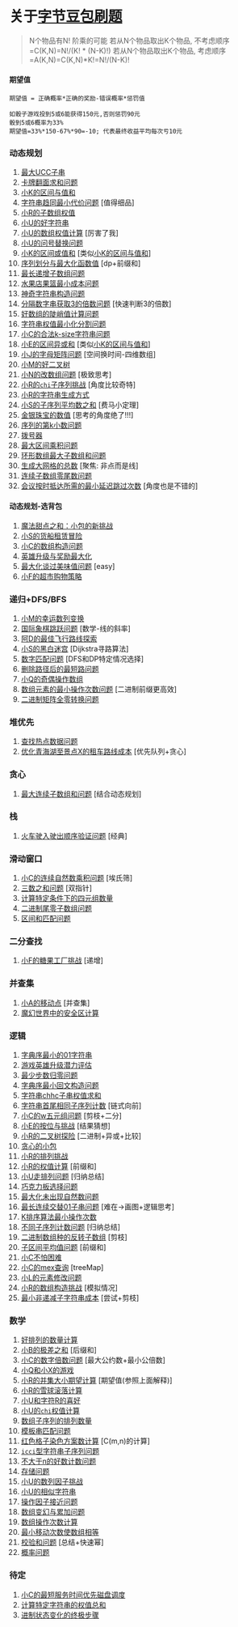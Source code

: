 # 关于[字节豆包刷题](https://www.marscode.cn/)

> N个物品有N! 阶乘的可能
> 若从N个物品取出K个物品, 不考虑顺序=C(K,N)=N!/(K! * (N-K)!)
> 若从N个物品取出K个物品, 考虑顺序=A(K,N)=C(K,N)*K!=N!/(N-K)!

#### 期望值

```text
期望值 = 正确概率*正确的奖励-错误概率*惩罚值

如骰子游戏投到5或6能获得150元,否则惩罚90元
骰到5或6概率为33%
期望值=33%*150-67%*90=-10; 代表最终收益平均每次亏10元
```

### 动态规划

1. [最大UCC子串](MaxUccSubStr.java)
2. [卡牌翻面求和问题](CardSelectSum.java)
4. [小K的区间与值和](IntervalAndSum.java)
5. [字符串趋同最小代价问题](ConvertStrSame.java) [值得细品]
6. [小R的子数组权值](IntervalOrSet.java)
7. [小U的好字符串](GoodStrCount.java)
8. [小U的数组权值计算](MultiOddCount.java) [厉害了我]
9. [小U的问号替换问题](ReplaceUnknownNum.java)
10. [小K的区间或值和](IntervalOrSum.java) [类似[小K的区间与值和]()]
11. [序列划分与最大化函数值](UniqueSubNumbers.java) [dp+前缀和]
12. [最长递增子数组问题](MaxIncreaseArray.java)
13. [水果店果篮最小成本问题](MinCostFruit.java)
14. [神奇字符串构造问题](MagicStrByDelete.java)
15. [分隔数字串获取3的倍数问题](MaxThreePowers.java) [快速判断3的倍数]
16. [好数组的陡峭值计算问题](GoodArraySteep.java)
17. [字符串权值最小化分割问题](MinSplitWeight.java)
18. [小C的合法k-size字符串问题](ReasonableKSizeStr.java)
19. [小E的区间异或和](ExclusiveSums.java) [类似[小K的区间与值和]()]
20. [小J的字母矩阵问题](SubSingleMatrix.java) [空间换时间-四维数组]
21. [小M的好二叉树](GoodBinaryTree.java)
22. [小N的改数组问题](ModifyNumberFor75.java) [极致思考]
23. [小R的`chi`子序列挑战](ChiCuteString.java) [角度比较奇特]
24. [小R的字符串生成方式](StringGeneration.java)
25. [小S的子序列平均数之和](SubArraySumAvg.java) [费马小定理]
26. [金银珠宝的数值](MaxWealthSelect.java) [思考的角度绝了!!!]
27. [序列的第k小数问题](MinKBySubArrays.java)
28. [拨号器](KnightPhoneJump.java)
29. [最大区间乘积问题](RangeMaxSequence.java)
30. [环形数组最大子数组和问题](CycleArrayMaxSum.java)
31. [生成大网格的总数](GridWayAfterModify.java) [聚焦: 非点而是线]
32. [连续子数组零尾数问题](SubArrayWithZeroEnd.java)
33. [会议按时抵达所需的最小延迟跳过次数](ConferenceOnTime.java) [角度也是不错的]

#### 动态规划-选背包

1. [魔法甜点之和：小包的新挑战](SweetSelectToS.java)
2. [小S的货船租赁冒险](BoatPackageSelect.java)
3. [小C的数组构造问题](BuildArray.java)
4. [英雄升级与奖励最大化](HeroMaxReward.java)
5. [最大化谈过美味值问题](MaxSweetCandy.java) [easy]
6. [小F的超市购物策略](FullLikeGoods.java)

### 递归+DFS/BFS

1. [小M的幸运数列变换](LuckStrConvert.java)
2. [国际象棋跳跃问题](ToSourceByChess.java) [数学-线的斜率]
3. [阿D的最佳飞行路线探索](AirPortsWay.java)
4. [小S的黑白迷宫](MinGridWayForS.java) [Dijkstra寻路算法]
5. [数字匹配问题](NumberMatchPairs.java) [DFS和DP特定情况选择]
6. [删除路径后的最短路问题](ShortRouteAroundPoints.java)
7. [小Q的奇偶操作数组](ArrayOddEven.java)
8. [数组元素的最小操作次数问题](Divide2IntoEqualArray.java) [二进制前缀更高效]
9. [二进制矩阵全零转换问题](ElectronicGridToZero.java)

### 堆优先

1. [查找热点数据问题](HotK.java)
2. [优化青海湖至景点X的租车路线成本](MinOilCost.java) [优先队列+贪心]

### 贪心

1. [最大连续子数组和问题](SubArrayMaxSum.java) [结合动态规划]

### 栈

1. [火车驶入驶出顺序验证问题](TrainStack.java) [经典]

### 滑动窗口

1. [小C的连续自然数乘积问题](NumMultipleLonger.java) [埃氏筛]
2. [三数之和问题](ThreeNumberSum.java) [双指针]
3. [计算特定条件下的四元组数量](FourNumEquations.java)
4. [二进制尾零子数组问题](MinBinaryToKArray.java)
5. [区间和匹配问题](RangeSumPattern.java)

### 二分查找

1. [小F的糖果工厂挑战](CandyFactory.java) [递增]

### 并查集

1. [小A的移动点](PointMove.java) [并查集]
2. [魔幻世界中的安全区计算](CountSafeRegions.java)

### 逻辑

1. [字典序最小的01字符串](Min01Str.java)
2. [游戏英雄升级潜力评估](HeroCompare.java)
3. [最少步数归零问题](MinStepToZero.java)
4. [字典序最小回文构造问题](MinPalindrome.java)
5. [字符串chhc子串权值求和](SumChhcStr.java)
6. [字符串首尾相同子序列计数](HeadTailSame.java) [链式向前]
7. [小C的w五元组问题](FiveElementGroup.java) [剪枝+二分]
8. [小E的按位与挑战](SelectBinaryAndList.java) [结果猜想]
9. [小R的二叉树探险](MagicTree.java) [二进制+异或+比较]
10. [贪心的小包](GreedySweet.java)
11. [小R的排列挑战](SortEvenOdd.java)
12. [小R的权值计算](IntervalWeightSum.java) [前缀和]
13. [小U走排列问题](VisitPointWay.java) [归纳总结]
14. [巧克力板选择问题](ChocolateMorePacket.java)
15. [最大化未出现自然数问题](MaxNatureNumber.java)
16. [最长连续交替01子串问题](Reverse01Counts.java) [难在->画图+逻辑思考]
17. [K排序算法最小操作次数](MinCostByKSort.java)
18. [不同子序列计数问题](OrderlySubStr.java) [归纳总结]
19. [二进制数组种的反转子数组](KReversePairs.java) [剪枝]
20. [子区间平均值问题](SubArrayAvg.java) [前缀和]
21. [小C不怕困难](FightingRoute.java)
22. [小C的mex查询](MexMinNatureNumber.java) [treeMap]
23. [小L的元素修改问题](ArrayItemModify.java)
24. [小R的数组构造挑战](BuildArraysToSum.java) [模拟情况]
25. [最小非递减子字符串成本](LengthGoUpSubString.java) [尝试+剪枝]

### 数学

1. [好排列的数量计算](GoodEvenArray.java)
2. [小B的极差之和](DifferMinMax.java) [后缀和]
3. [小C的数字倍数问题](NumMultiple.java) [最大公约数+最小公倍数]
4. [小Q和小X的游戏](LessCurrentGame.java)
5. [小R的并集大小期望计算](CollectionExpectLength.java) [期望值(参照上面解释)]
6. [小R的雪球滚落计算](SnowBallSum.java)
7. [小U和字符R的喜好](CountRWithLarge.java)
8. [小U的`chi`权值计算](ChiPatternValue.java)
9. [数组子序列的排列数量](SubFullSortNumber.java)
10. [模板串匹配问题](KthPatternNumber.java)
11. [红色格子染色方案数计算](DyeBlockToRed.java) [C(m,n)的计算]
12. [`icci`型字符串子序列问题](IcciSubStrings.java)
13. [不大于n的好数计数问题](GoodNumbers.java)
14. [存储问题](SaveSubArray.java)
15. [小U的数列因子挑战](SequenceFactors.java)
16. [小U的相似字符串](SimilarString.java)
17. [操作因子接近问题](FactorCloseNumber.java)
18. [数组变幻与累加问题](ArrayChangeSum.java)
19. [数组操作次数计算](ArrayToEmptyWays.java)
20. [最小移动次数使数组相等](MinStepToNewArray.java)
21. [校验和问题](SimilarBitCount.java) [总结+快速幂]
22. [概率问题](BlindBoxExchange.java)

### 待定

1. [小C的最短服务时间优先磁盘调度](MinServerTime.java)
2. [计算特定字符串的权值总和](ChiBeautyString.java)
3. [进制状态变化的终极步骤](ChiBeautyString.java)